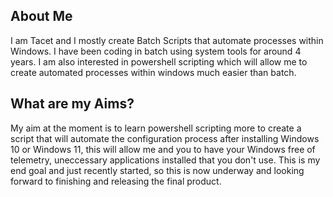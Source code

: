 ## About Me
I am Tacet and I mostly create Batch Scripts that automate processes within Windows. I have been coding in batch using system tools for around 4 years. I am also interested in powershell scripting which will allow me to create automated processes within windows much easier than batch.

## What are my Aims?
My aim at the moment is to learn powershell scripting more to create a script that will automate the configuration process after installing Windows 10 or Windows 11, this will allow me and you to have your Windows free of telemetry, uneccessary applications installed that you don't use. This is my end goal and just recently started, so this is now underway and looking forward to finishing and releasing the final product. 
